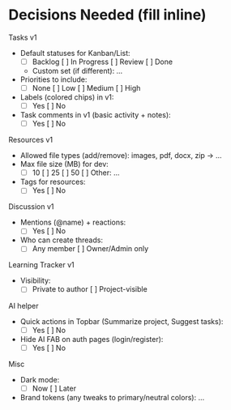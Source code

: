 # Decisions Needed (fill inline)

Tasks v1
- Default statuses for Kanban/List:
  - [ ] Backlog  [ ] In Progress  [ ] Review  [ ] Done
  - Custom set (if different): …
- Priorities to include:
  - [ ] None  [ ] Low  [ ] Medium  [ ] High
- Labels (colored chips) in v1:
  - [ ] Yes  [ ] No
- Task comments in v1 (basic activity + notes):
  - [ ] Yes  [ ] No

Resources v1
- Allowed file types (add/remove): images, pdf, docx, zip → …
- Max file size (MB) for dev:
  - [ ] 10  [ ] 25  [ ] 50  [ ] Other: …
- Tags for resources:
  - [ ] Yes  [ ] No

Discussion v1
- Mentions (@name) + reactions:
  - [ ] Yes  [ ] No
- Who can create threads:
  - [ ] Any member  [ ] Owner/Admin only

Learning Tracker v1
- Visibility:
  - [ ] Private to author  [ ] Project-visible

AI helper
- Quick actions in Topbar (Summarize project, Suggest tasks):
  - [ ] Yes  [ ] No
- Hide AI FAB on auth pages (login/register):
  - [ ] Yes  [ ] No

Misc
- Dark mode:
  - [ ] Now  [ ] Later
- Brand tokens (any tweaks to primary/neutral colors): …
